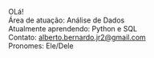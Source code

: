 OLá!\
Área de atuação: Análise de Dados\
Atualmente aprendendo: Python e SQL\
Contato: alberto.bernardo.jr2@gmail.com\
Pronomes: Ele/Dele

